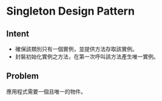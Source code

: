 # Singleton Design Pattern
## Intent
- 確保該類別只有一個實例，並提供方法存取該實例。
- 封裝初始化實例之方法，在第一次呼叫該方法產生唯一實例。

## Problem
應用程式需要一個且唯一的物件。